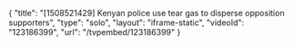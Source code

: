{
    "title": "[1508521429] Kenyan police use tear gas to disperse opposition supporters",
    "type": "solo",
    "layout": "iframe-static",
    "videoId": "123186399",
    "url": "\/tvpembed\/123186399"
}